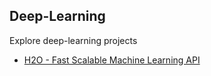 ## Deep-Learning

Explore deep-learning projects


* [H2O - Fast Scalable Machine Learning API](h2o-mesos/README_h2o_mesos.md)
